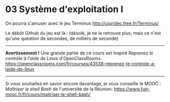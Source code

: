 # 03 Système d'exploitation I

On pourra s'amuser avec le jeu Terminus http://ujuridec.free.fr/Terminus/

Le débôt Github du jeu est là : (désolé, je ne le retrouve plus, mais ce n'est qu'une question de secondes, de milliers de seconde)


---

**Avertissement !** Une grande partie de ce cours est inspiré *Reprenez le contrôle à l'aide de Linux* d'OpenClassRooms.
https://openclassrooms.com/fr/courses/43538-reprenez-le-controle-a-laide-de-linux

---
Si vous souhaitez en savoir encore davantage, je vous conseille le MOOC : *Maîtriser le shell Bash* de l'université de la Réunion.
https://www.fun-mooc.fr/fr/cours/maitriser-le-shell-bash/
